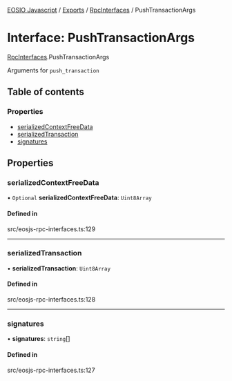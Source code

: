 [EOSIO Javascript](../index.md) / [Exports](../index.md) / [RpcInterfaces](../modules/RpcInterfaces.md) / PushTransactionArgs

# Interface: PushTransactionArgs

[RpcInterfaces](../modules/RpcInterfaces.md).PushTransactionArgs

Arguments for `push_transaction`

## Table of contents

### Properties

- [serializedContextFreeData](RpcInterfaces.PushTransactionArgs.md#serializedcontextfreedata)
- [serializedTransaction](RpcInterfaces.PushTransactionArgs.md#serializedtransaction)
- [signatures](RpcInterfaces.PushTransactionArgs.md#signatures)

## Properties

### serializedContextFreeData

• `Optional` **serializedContextFreeData**: `Uint8Array`

#### Defined in

src/eosjs-rpc-interfaces.ts:129

___

### serializedTransaction

• **serializedTransaction**: `Uint8Array`

#### Defined in

src/eosjs-rpc-interfaces.ts:128

___

### signatures

• **signatures**: `string`[]

#### Defined in

src/eosjs-rpc-interfaces.ts:127
